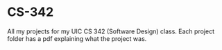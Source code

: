 # CS-342
 All my projects for my UIC CS 342 (Software Design) class. Each project folder has a pdf explaining what the project was.  
